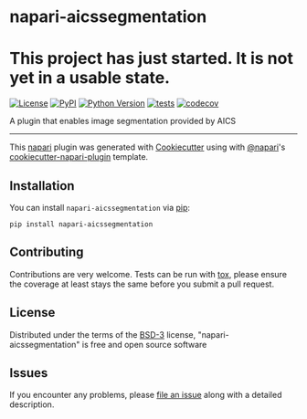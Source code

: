 # napari-aicssegmentation

# This project has just started. It is not yet in a usable state.

[![License](https://img.shields.io/pypi/l/napari-aicssegmentation.svg?color=green)](https://github.com/AllenCell/napari-aicssegmentation/raw/main/LICENSE)
[![PyPI](https://img.shields.io/pypi/v/napari-aicssegmentation.svg?color=green)](https://pypi.org/project/napari-aicssegmentation)
[![Python Version](https://img.shields.io/pypi/pyversions/napari-aicssegmentation.svg?color=green)](https://python.org)
[![tests](https://github.com/AllenCell/napari-aicssegmentation/workflows/tests/badge.svg)](https://github.com/AllenCell/napari-aicssegmentation/actions)
[![codecov](https://codecov.io/gh/AllenCell/napari-aicssegmentation/branch/main/graph/badge.svg?token=r13WnHORsR)](https://codecov.io/gh/AllenCell/napari-aicssegmentation)

A plugin that enables image segmentation provided by AICS

----------------------------------

This [napari] plugin was generated with [Cookiecutter] using with [@napari]'s [cookiecutter-napari-plugin] template.

<!--
Don't miss the full getting started guide to set up your new package:
https://github.com/napari/cookiecutter-napari-plugin#getting-started

and review the napari docs for plugin developers:
https://napari.org/docs/plugins/index.html
-->

## Installation

You can install `napari-aicssegmentation` via [pip]:

    pip install napari-aicssegmentation

## Contributing

Contributions are very welcome. Tests can be run with [tox], please ensure
the coverage at least stays the same before you submit a pull request.

## License

Distributed under the terms of the [BSD-3] license,
"napari-aicssegmentation" is free and open source software

## Issues

If you encounter any problems, please [file an issue] along with a detailed description.

[napari]: https://github.com/napari/napari
[Cookiecutter]: https://github.com/audreyr/cookiecutter
[@napari]: https://github.com/napari
[MIT]: http://opensource.org/licenses/MIT
[BSD-3]: http://opensource.org/licenses/BSD-3-Clause
[GNU GPL v3.0]: http://www.gnu.org/licenses/gpl-3.0.txt
[GNU LGPL v3.0]: http://www.gnu.org/licenses/lgpl-3.0.txt
[Apache Software License 2.0]: http://www.apache.org/licenses/LICENSE-2.0
[Mozilla Public License 2.0]: https://www.mozilla.org/media/MPL/2.0/index.txt
[cookiecutter-napari-plugin]: https://github.com/napari/cookiecutter-napari-plugin
[file an issue]: https://github.com/heeler/napari-aicssegmentation/issues
[napari]: https://github.com/napari/napari
[tox]: https://tox.readthedocs.io/en/latest/
[pip]: https://pypi.org/project/pip/
[PyPI]: https://pypi.org/
